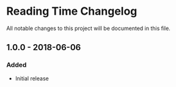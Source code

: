 # Reading Time Changelog

All notable changes to this project will be documented in this file.

## 1.0.0 - 2018-06-06
### Added
- Initial release
